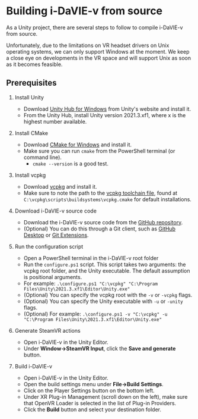 # Building i-DaVIE-v from source
As a Unity project, there are several steps to follow to compile i-DaVIE-v from source.

Unfortunately, due to the limitations on VR headset drivers on Unix operating systems, we can only support Windows at the moment. We keep a close eye on developments in the VR space and will support Unix as soon as it becomes feasible.

## Prerequisites
1. Install Unity
    * Download [Unity Hub for Windows](https://public-cdn.cloud.unity3d.com/hub/prod/UnityHubSetup.exe) from Unity's website and install it.
    * From the Unity Hub, install Unity version 2021.3.xf1, where x is the highest number available.

2. Install CMake
    * Download [CMake for Windows](https://cmake.org/download/) and install it.
    * Make sure you can run `cmake` from the PowerShell terminal (or command line).
        - `cmake --version` is a good test.

3. Install vcpkg
    * Download [vcpkg](https://github.com/microsoft/vcpkg) and install it.
    * Make sure to note the path to the [vcpkg toolchain file](https://vcpkg.readthedocs.io/en/latest/examples/installing-and-using-packages/#cmake), found at `C:\vcpkg\scripts\buildsystems\vcpkg.cmake` for default installations.

5. Download i-DaVIE-v source code
    * Download the i-DaVIE-v source code from the [GitHub repository](https://github.com/idia-astro/idia_unity_vr).
    * (Optional) You can do this through a Git client, such as [GitHub Desktop](https://desktop.github.com/download/) or [Git Extensions](https://github.com/gitextensions/gitextensions/releases/latest).

6. Run the configuration script
    * Open a PowerShell terminal in the i-DaVIE-v root folder
    * Run the `configure.ps1` script. This script takes two arguments: the vcpkg root folder, and the Unity executable. The default assumption is positional arguments.
    * For example: `.\configure.ps1 "C:\vcpkg" "C:\Program Files\Unity\2021.3.xf1\Editor\Unity.exe"`
    * (Optional) You can specify the vcpkg root with the `-v` or `-vcpkg` flags.
    * (Optional) You can specify the Unity executable with `-u` or `-unity` flags.
    * (Optional) For example: `.\configure.ps1 -v "C:\vcpkg" -u "C:\Program Files\Unity\2021.3.xf1\Editor\Unity.exe"`
  
7. Generate SteamVR actions
    * Open i-DaVIE-v in the Unity Editor.
    * Under **Window->SteamVR Input**, click the **Save and generate** button.
  
8. Build i-DaVIE-v
    * Open i-DaVIE-v in the Unity Editor.
    * Open the build settings menu under **File->Build Settings**.
    * Click on the Player Settings button on the bottom left.
    * Under XR Plug-in Management (scroll down on the left), make sure that OpenVR Loader is selected in the list of Plug-in Providers.
    * Click the **Build** button and select your destination folder.

